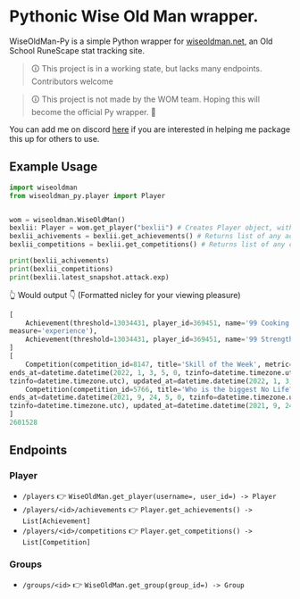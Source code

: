# Pythonic Wise Old Man wrapper.

WiseOldMan-Py is a simple Python wrapper for [wiseoldman.net](https://wiseoldman.net/), an Old School RuneScape stat tracking site.

> 🛈 This project is in a working state, but lacks many endpoints. Contributors welcome

> 🛈 This project is not made by the WOM team. Hoping this will become the official Py wrapper. 🤞 

You can add me on discord [here](https://discordapp.com/users/177131156028784640) if you are interested in helping me package this up for others to use.

## Example Usage

```python
import wiseoldman
from wiseoldman_py.player import Player


wom = wiseoldman.WiseOldMan()
bexlii: Player = wom.get_player("bexlii") # Creates Player object, with player's most recent snapshot. Searchable by user id as well
bexlii_achivements = bexlii.get_achievements() # Returns list of any achievements awarded
bexlii_competitions = bexlii.get_competitions() # Returns list of any competitions particiapted in

print(bexlii_achivements)
print(bexlii_competitions)
print(bexlii.latest_snapshot.attack.exp)

```
👆 Would output 👇 (Formatted nicley for your viewing pleasure)
```python
[
    Achievement(threshold=13034431, player_id=369451, name='99 Cooking', metric='cooking', created_at=datetime.datetime(1970, 1, 1, 0, 0, tzinfo=datetime.timezone.utc), 
measure='experience'),
    Achievement(threshold=13034431, player_id=369451, name='99 Strength', metric='strength', created_at=datetime.datetime(2021, 12, 6, 22, 41, 6, 396000, tzinfo=datetime.timezone.utc),measure='experience')
]
[
    Competition(competition_id=8147, title='Skill of the Week', metric='mining', score=0, starts_at=datetime.datetime(2021, 12, 27, 5, 0, tzinfo=datetime.timezone.utc),
ends_at=datetime.datetime(2022, 1, 3, 5, 0, tzinfo=datetime.timezone.utc), competition_type='classic', group_id=None, created_at=datetime.datetime(2021, 12, 26, 14, 6, 3, 760000,      
tzinfo=datetime.timezone.utc), updated_at=datetime.datetime(2022, 1, 3, 6, 0, 1, 736000, tzinfo=datetime.timezone.utc), duration='1 week', participant_count=16),
    Competition(competition_id=5766, title='Who is the biggest No Life?', metric='overall', score=0, starts_at=datetime.datetime(2021, 9, 17, 5, 0, tzinfo=datetime.timezone.utc),      
ends_at=datetime.datetime(2021, 9, 24, 5, 0, tzinfo=datetime.timezone.utc), competition_type='classic', group_id=None, created_at=datetime.datetime(2021, 9, 14, 1, 44, 6, 323000,      
tzinfo=datetime.timezone.utc), updated_at=datetime.datetime(2021, 9, 24, 6, 0, 0, 589000, tzinfo=datetime.timezone.utc), duration='1 week', participant_count=71)
]
2601528
```
## Endpoints

### Player
- `/players` 👉 `WiseOldMan.get_player(username=, user_id=) -> Player`
- `/players/<id>/achievements` 👉 `Player.get_achievements() -> List[Achievement]`
- `/players/<id>/competitions` 👉 `Player.get_competitions() -> List[Competition]`

### Groups
- `/groups/<id>` 👉 `WiseOldMan.get_group(group_id=) -> Group`

